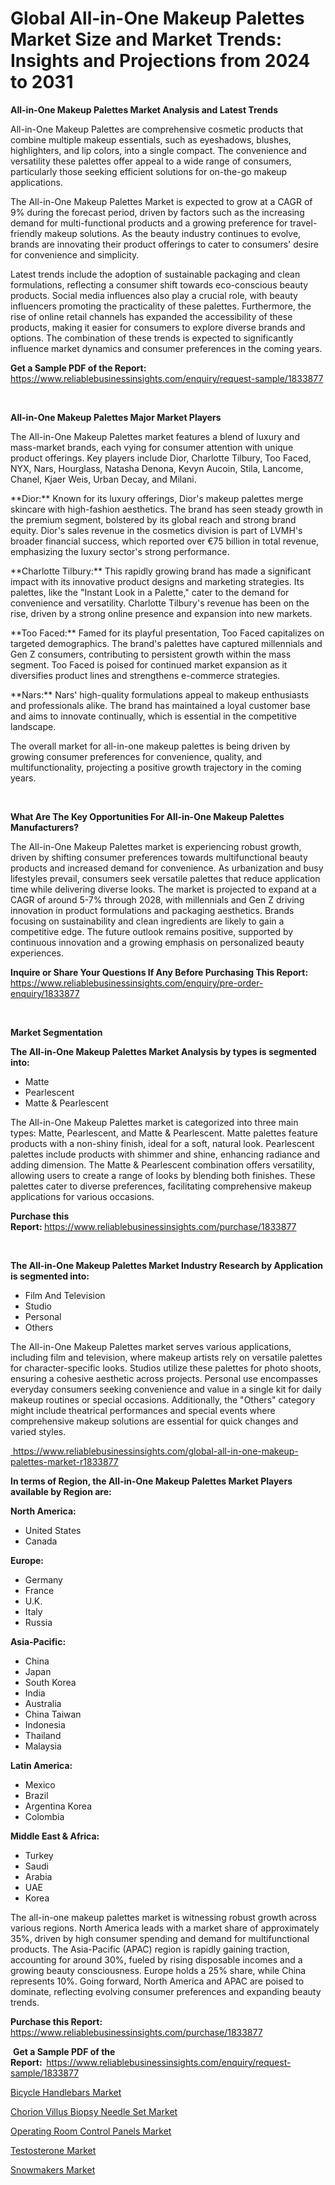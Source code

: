 <p><h1>Global All-in-One Makeup Palettes Market Size and Market Trends: Insights and Projections from 2024 to 2031</h1></p><p><strong>All-in-One Makeup Palettes Market Analysis and Latest Trends</strong></p>
<p><p>All-in-One Makeup Palettes are comprehensive cosmetic products that combine multiple makeup essentials, such as eyeshadows, blushes, highlighters, and lip colors, into a single compact. The convenience and versatility these palettes offer appeal to a wide range of consumers, particularly those seeking efficient solutions for on-the-go makeup applications. </p><p>The All-in-One Makeup Palettes Market is expected to grow at a CAGR of 9% during the forecast period, driven by factors such as the increasing demand for multi-functional products and a growing preference for travel-friendly makeup solutions. As the beauty industry continues to evolve, brands are innovating their product offerings to cater to consumers' desire for convenience and simplicity.</p><p>Latest trends include the adoption of sustainable packaging and clean formulations, reflecting a consumer shift towards eco-conscious beauty products. Social media influences also play a crucial role, with beauty influencers promoting the practicality of these palettes. Furthermore, the rise of online retail channels has expanded the accessibility of these products, making it easier for consumers to explore diverse brands and options. The combination of these trends is expected to significantly influence market dynamics and consumer preferences in the coming years.</p></p>
<p><strong>Get a Sample PDF of the Report:&nbsp;</strong> <a href="https://www.reliablebusinessinsights.com/enquiry/request-sample/1833877?utm_campaign=60&utm_medium=2&utm_source=Github&utm_content=ia&utm_term=17102024&utm_id=all-in-one-makeup-palettes">https://www.reliablebusinessinsights.com/enquiry/request-sample/1833877</a></p>
<p>&nbsp;</p>
<p><strong>All-in-One Makeup Palettes Major Market Players</strong></p>
<p><p>The All-in-One Makeup Palettes market features a blend of luxury and mass-market brands, each vying for consumer attention with unique product offerings. Key players include Dior, Charlotte Tilbury, Too Faced, NYX, Nars, Hourglass, Natasha Denona, Kevyn Aucoin, Stila, Lancome, Chanel, Kjaer Weis, Urban Decay, and Milani.</p><p>**Dior:** Known for its luxury offerings, Dior's makeup palettes merge skincare with high-fashion aesthetics. The brand has seen steady growth in the premium segment, bolstered by its global reach and strong brand equity. Dior's sales revenue in the cosmetics division is part of LVMH's broader financial success, which reported over €75 billion in total revenue, emphasizing the luxury sector's strong performance.</p><p>**Charlotte Tilbury:** This rapidly growing brand has made a significant impact with its innovative product designs and marketing strategies. Its palettes, like the "Instant Look in a Palette," cater to the demand for convenience and versatility. Charlotte Tilbury's revenue has been on the rise, driven by a strong online presence and expansion into new markets.</p><p>**Too Faced:** Famed for its playful presentation, Too Faced capitalizes on targeted demographics. The brand's palettes have captured millennials and Gen Z consumers, contributing to persistent growth within the mass segment. Too Faced is poised for continued market expansion as it diversifies product lines and strengthens e-commerce strategies.</p><p>**Nars:** Nars' high-quality formulations appeal to makeup enthusiasts and professionals alike. The brand has maintained a loyal customer base and aims to innovate continually, which is essential in the competitive landscape.</p><p>The overall market for all-in-one makeup palettes is being driven by growing consumer preferences for convenience, quality, and multifunctionality, projecting a positive growth trajectory in the coming years.</p></p>
<p>&nbsp;</p>
<p><strong>What Are The Key Opportunities For All-in-One Makeup Palettes Manufacturers?</strong></p>
<p><p>The All-in-One Makeup Palettes market is experiencing robust growth, driven by shifting consumer preferences towards multifunctional beauty products and increased demand for convenience. As urbanization and busy lifestyles prevail, consumers seek versatile palettes that reduce application time while delivering diverse looks. The market is projected to expand at a CAGR of around 5-7% through 2028, with millennials and Gen Z driving innovation in product formulations and packaging aesthetics. Brands focusing on sustainability and clean ingredients are likely to gain a competitive edge. The future outlook remains positive, supported by continuous innovation and a growing emphasis on personalized beauty experiences.</p></p>
<p><strong>Inquire or Share Your Questions If Any Before Purchasing This Report:</strong> <a href="https://www.reliablebusinessinsights.com/enquiry/pre-order-enquiry/1833877?utm_campaign=60&utm_medium=2&utm_source=Github&utm_content=ia&utm_term=17102024&utm_id=all-in-one-makeup-palettes">https://www.reliablebusinessinsights.com/enquiry/pre-order-enquiry/1833877</a></p>
<p>&nbsp;</p>
<p><strong>Market Segmentation</strong></p>
<p><strong>The All-in-One Makeup Palettes Market Analysis by types is segmented into:</strong></p>
<p><ul><li>Matte</li><li>Pearlescent</li><li>Matte & Pearlescent</li></ul></p>
<p><p>The All-in-One Makeup Palettes market is categorized into three main types: Matte, Pearlescent, and Matte & Pearlescent. Matte palettes feature products with a non-shiny finish, ideal for a soft, natural look. Pearlescent palettes include products with shimmer and shine, enhancing radiance and adding dimension. The Matte & Pearlescent combination offers versatility, allowing users to create a range of looks by blending both finishes. These palettes cater to diverse preferences, facilitating comprehensive makeup applications for various occasions.</p></p>
<p><strong>Purchase this Report:&nbsp;</strong><a href="https://www.reliablebusinessinsights.com/purchase/1833877?utm_campaign=60&utm_medium=2&utm_source=Github&utm_content=ia&utm_term=17102024&utm_id=all-in-one-makeup-palettes">https://www.reliablebusinessinsights.com/purchase/1833877</a></p>
<p>&nbsp;</p>
<p><strong>The All-in-One Makeup Palettes Market Industry Research by Application is segmented into:</strong></p>
<p><ul><li>Film And Television</li><li>Studio</li><li>Personal</li><li>Others</li></ul></p>
<p><p>The All-in-One Makeup Palettes market serves various applications, including film and television, where makeup artists rely on versatile palettes for character-specific looks. Studios utilize these palettes for photo shoots, ensuring a cohesive aesthetic across projects. Personal use encompasses everyday consumers seeking convenience and value in a single kit for daily makeup routines or special occasions. Additionally, the "Others" category might include theatrical performances and special events where comprehensive makeup solutions are essential for quick changes and varied styles.</p></p>
<p><a href="https://www.reliablebusinessinsights.com/global-all-in-one-makeup-palettes-market-r1833877?utm_campaign=60&utm_medium=2&utm_source=Github&utm_content=ia&utm_term=17102024&utm_id=all-in-one-makeup-palettes">&nbsp;https://www.reliablebusinessinsights.com/global-all-in-one-makeup-palettes-market-r1833877</a></p>
<p><strong>In terms of Region, the All-in-One Makeup Palettes Market Players available by Region are:</strong></p>
<p>
    <p> <strong> North America: </strong>
        <ul>
            <li>United States</li>
            <li>Canada</li>
        </ul>
        </p> 
    <p> <strong> Europe: </strong>
        <ul>
            <li>Germany</li>
            <li>France</li>
            <li>U.K.</li>
            <li>Italy</li>
            <li>Russia</li>
        </ul>
        </p> 
    <p> <strong> Asia-Pacific: </strong>
        <ul>
            <li>China</li>
            <li>Japan</li>
            <li>South Korea</li>
            <li>India</li>
            <li>Australia</li>
            <li>China Taiwan</li>
            <li>Indonesia</li>
            <li>Thailand</li>
            <li>Malaysia</li>
        </ul>
        </p> 
    <p> <strong> Latin America: </strong>
        <ul>
            <li>Mexico</li>
            <li>Brazil</li>
            <li>Argentina Korea</li>
            <li>Colombia</li>
        </ul>
        </p> 
    <p> <strong> Middle East & Africa: </strong>
        <ul>
            <li>Turkey</li>
            <li>Saudi</li>
            <li>Arabia</li>
            <li>UAE</li>
            <li>Korea</li>
        </ul>
    </p>
    </p>
<p><p>The all-in-one makeup palettes market is witnessing robust growth across various regions. North America leads with a market share of approximately 35%, driven by high consumer spending and demand for multifunctional products. The Asia-Pacific (APAC) region is rapidly gaining traction, accounting for around 30%, fueled by rising disposable incomes and a growing beauty consciousness. Europe holds a 25% share, while China represents 10%. Going forward, North America and APAC are poised to dominate, reflecting evolving consumer preferences and expanding beauty trends.</p></p>
<p><strong>Purchase this Report: </strong><a href="https://www.reliablebusinessinsights.com/purchase/1833877?utm_campaign=60&utm_medium=2&utm_source=Github&utm_content=ia&utm_term=17102024&utm_id=all-in-one-makeup-palettes">https://www.reliablebusinessinsights.com/purchase/1833877</a></p>
<p>&nbsp;<strong>Get a Sample PDF of the Report:&nbsp;&nbsp;</strong><a href="https://www.reliablebusinessinsights.com/enquiry/request-sample/1833877?utm_campaign=60&utm_medium=2&utm_source=Github&utm_content=ia&utm_term=17102024&utm_id=all-in-one-makeup-palettes">https://www.reliablebusinessinsights.com/enquiry/request-sample/1833877</a></p>
<p><strong></strong></p>
<p><p><a href="https://issuu.com/reportprime-2/docs/bicycle-handlebars-market-size-2030_c816fe6717a5a3?utm_campaign=60&utm_medium=2&utm_source=Github&utm_content=ia&utm_term=17102024&utm_id=all-in-one-makeup-palettes">Bicycle Handlebars Market</a></p><p><a href="https://github.com/darientvns/Market-Research-Report-List-1/blob/main/chorion-villus-biopsy-needle-set-market.md?utm_campaign=60&utm_medium=2&utm_source=Github&utm_content=ia&utm_term=17102024&utm_id=all-in-one-makeup-palettes">Chorion Villus Biopsy Needle Set Market</a></p><p><a href="https://github.com/arnaudyclavinec/Market-Research-Report-List-1/blob/main/operating-room-control-panels-market.md?utm_campaign=60&utm_medium=2&utm_source=Github&utm_content=ia&utm_term=17102024&utm_id=all-in-one-makeup-palettes">Operating Room Control Panels Market</a></p><p><a href="https://www.linkedin.com/pulse/testosterone-industry-insights-report-analyzing-market-trends-grkbf?utm_campaign=60&utm_medium=2&utm_source=Github&utm_content=ia&utm_term=17102024&utm_id=all-in-one-makeup-palettes">Testosterone Market</a></p><p><a href="https://issuu.com/reportprime-2/docs/snowmakers-market-size-2030.pptx_9989d0e9a1e4df?utm_campaign=60&utm_medium=2&utm_source=Github&utm_content=ia&utm_term=17102024&utm_id=all-in-one-makeup-palettes">Snowmakers Market</a></p></p>